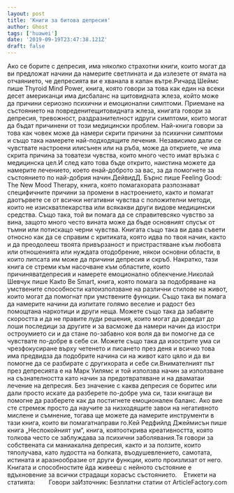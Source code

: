 ```yaml
---
layout: post
title: 'Книги за битова депресия'
author: Ghost
tags: ['huawei']
date: '2019-09-19T23:47:38.121Z'
draft: false
---
```


Ако се борите с депресия, има няколко страхотни книги, които могат да ви предложат начини да намерите светлината и да излезете от ямата на отчаянието, че депресията ви е хванала в капан вътре.Ричард Шеймс пише Thyroid Mind Power, книга, която говори за това как един на всеки десет американци има дисбаланс на щитовидната жлеза, който може да причини сериозно психични и емоционални симптоми. Приемане на състоянието на повреденитещитовидната жлеза, книгата говори за депресия, тревожност, раздразнителност идруги симптоми, които могат да бъдат причинени от този медицински проблем. Най-книга говори за това как човек може да намери скрити причини за психични симптоми и също така намерете най-подходящите лечения. Независимо дали се чувствате настроени илисънен или на ръба, може да откриете, че има скрита причина за товатези чувства, които много често имат връзка с медицинска цел.И след като това бъде открито, наистина можете да намерите лечението, което енай-доброто за вас, за да помогнете за състоянието по най-добрия начин.ДейвидД. Бърнс пише Feeling Good: The New Mood Therapy, книга, която помагахората разпознават специфичните причини за промени в настроението, както и помагат даотървете се от всички негативни чувства с положителни методи, които не изискватлекарства или всякакви други видове медицински средства. Също така, той ви помага да се справитевсяко чувство за вина, защото много често вината може да бъде основният спусък от тъмни или потискащо черни чувства. Книгата също така ви дава съвети относно как да се справим с критиката, която идва по твоя начин, както и да преодолееш твоята привързаност и пристрастяване към любовта или отношенията или нуждата отодобрение, някои основни области, в които липсата им може да причини депресия и скръб. Накратко, тази книга се стреми към насочване към областите, които причиняватдепресия и намерете емоционално облекчение.Николай Шевчук пише Какto Be Smart, книга, която помага за подобряване на умствените способности катоизползване на различни стилове на живот, които могат да помогнат при умствените функции. Също така ви помага да намерите начини да изпитате голямо веселие и радост без помощтана наркотици и други неща. Можете също така да забавите скоростта и да не правите луди решения, които могат да доведат до лоши последици за другите и за васможе да намери начин да изостри остроумието си и да стане по-забавно коя воля да ви помогне да се чувствате по-добре в себе си. Можете също така да изострите ума си чрезфокусиране върху четенето и писането през деня и всичко това има предвидза да подобрите начина си на живот като цяло и да ви помогне да се разбирате с другихората и себе си.Внимателният път през депресията е на Марк Уилямс и той използва начин за използване на съзнателността като начин за предотвратяване и на дваматаи лечение на депресия. Без значение с каква депресия се боритес или дали просто искате да разберете по-добре ума си, тази книгаще ви помогне да разберете как да постигнете емоционален баланс. Ако вие сте стремеж просто да научите за низходящите завои на негативното мислене и съмнение, тогава ще можете да намерите инструменти в тази книга, които ви помагатнаправи го.Кей Редфийлд Джеймисън пише книга „Неспокойният ум“, книга, коятооткрива креативността, която толкова често се заблуждава за психични заболявания.Тя говори за собствената си маниакална депресия, както и за ползите, които тяполучава, като лудостта на болката, въодушевлението, самотата, истината и аразнообразие от други функции, които произлизат от него. Книгата и способностите йда живееш с нейното състояние е вдъхновение за всички страдащи хорасъс състоянието.    Етикети на статията:        Говори заИзточник: Безплатни статии от ArticleFactory.com
